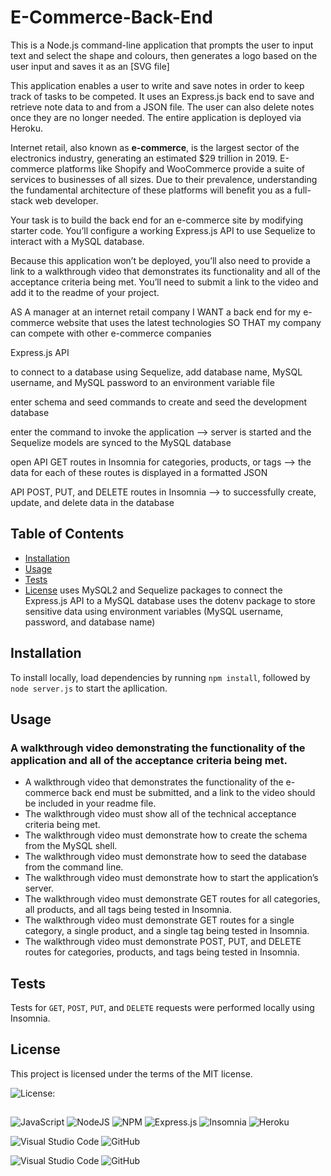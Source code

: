 # E-Commerce-Back-End

This is a Node.js command-line application that prompts the user to input text and select the shape and colours, then generates a logo based on the user input and saves it as an [SVG file]

This application enables a user to write and save notes in order to keep track of tasks to be competed. It uses an Express.js back end to save and retrieve note data to and from a JSON file. The user can also delete notes once they are no longer needed. The entire application is deployed via Heroku.

Internet retail, also known as **e-commerce**, is the largest sector of the electronics industry, generating an estimated $29 trillion in 2019. E-commerce platforms like Shopify and WooCommerce provide a suite of services to businesses of all sizes. Due to their prevalence, understanding the fundamental architecture of these platforms will benefit you as a full-stack web developer.

Your task is to build the back end for an e-commerce site by modifying starter code. You’ll configure a working Express.js API to use Sequelize to interact with a MySQL database.

Because this application won’t be deployed, you’ll also need to provide a link to a walkthrough video that demonstrates its functionality and all of the acceptance criteria being met. You’ll need to submit a link to the video and add it to the readme of your project.

AS A manager at an internet retail company
I WANT a back end for my e-commerce website that uses the latest technologies
SO THAT my company can compete with other e-commerce companies

Express.js API

to connect to a database using Sequelize, add database name, MySQL username, and MySQL password to an environment variable file

enter schema and seed commands to create and seed the development database

enter the command to invoke the application --> server is started and the Sequelize models are synced to the MySQL database

open API GET routes in Insomnia for categories, products, or tags --> the data for each of these routes is displayed in a formatted JSON

API POST, PUT, and DELETE routes in Insomnia --> to successfully create, update, and delete data in the database


## Table of Contents
* [Installation](#installation)
* [Usage](#usage)
* [Tests](#tests)
* [License](#license)
uses MySQL2 and Sequelize packages to connect the Express.js API to a MySQL database 
uses the dotenv package to store sensitive data using environment variables (MySQL username, password, and database name)


## Installation
  
To install locally, load dependencies by running `npm install`, followed by `node server.js` to start the apllication.


## Usage

### A walkthrough video demonstrating the functionality of the application and all of the acceptance criteria being met.
* A walkthrough video that demonstrates the functionality of the e-commerce back end must be submitted, and a link to the video should be included in your readme file.
* The walkthrough video must show all of the technical acceptance criteria being met.
* The walkthrough video must demonstrate how to create the schema from the MySQL shell.
* The walkthrough video must demonstrate how to seed the database from the command line.
* The walkthrough video must demonstrate how to start the application’s server.
* The walkthrough video must demonstrate GET routes for all categories, all products, and all tags being tested in Insomnia.
* The walkthrough video must demonstrate GET routes for a single category, a single product, and a single tag being tested in Insomnia.
* The walkthrough video must demonstrate POST, PUT, and DELETE routes for categories, products, and tags being tested in Insomnia.


## Tests

Tests for `GET`, `POST`, `PUT`, and `DELETE` requests were performed locally using Insomnia.


## License

 This project is licensed under the terms of the MIT license.

 ![License: ](https://img.shields.io/badge/License-MIT-blueviolet.svg)

##

![JavaScript](https://img.shields.io/badge/javascript-%23323330.svg?style=for-the-badge&logo=javascript&logoColor=%23F7DF1E) ![NodeJS](https://img.shields.io/badge/node.js-6DA55F?style=for-the-badge&logo=node.js&logoColor=white)  ![NPM](https://img.shields.io/badge/NPM-%23CB3837.svg?style=for-the-badge&logo=npm&logoColor=white)  ![Express.js](https://img.shields.io/badge/express.js-%23404d59.svg?style=for-the-badge&logo=express&logoColor=%2361DAFB)  ![Insomnia](https://img.shields.io/badge/Insomnia-black?style=for-the-badge&logo=insomnia&logoColor=5849BE)  ![Heroku](https://img.shields.io/badge/heroku-%23430098.svg?style=for-the-badge&logo=heroku&logoColor=white)
  
![Visual Studio Code](https://img.shields.io/badge/Visual%20Studio%20Code-0078d7.svg?style=for-the-badge&logo=visual-studio-code&logoColor=white) ![GitHub](https://img.shields.io/badge/github-%23121011.svg?style=for-the-badge&logo=github&logoColor=white)
  
![Visual Studio Code](https://img.shields.io/badge/Visual%20Studio%20Code-0078d7.svg?style=for-the-badge&logo=visual-studio-code&logoColor=white) ![GitHub](https://img.shields.io/badge/github-%23121011.svg?style=for-the-badge&logo=github&logoColor=white)
